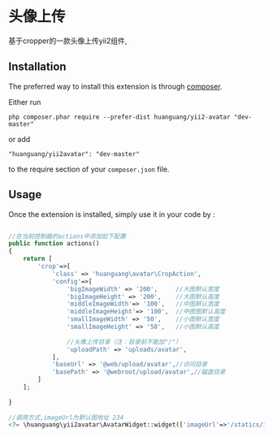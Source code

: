 头像上传
====
基于cropper的一款头像上传yii2组件,


Installation
------------

The preferred way to install this extension is through [composer](http://getcomposer.org/download/).

Either run

```
php composer.phar require --prefer-dist huanguang/yii2-avatar "dev-master"
```

or add

```
"huanguang/yii2avatar": "dev-master"
```

to the require section of your `composer.json` file.


Usage
-----

Once the extension is installed, simply use it in your code by  :

```php

//在当前控制器的actions中添加如下配置
public function actions()
{
    return [
        'crop'=>[
            'class' => 'huanguang\avatar\CropAction',
            'config'=>[
                'bigImageWidth' => '200',     //大图默认宽度
                'bigImageHeight' => '200',    //大图默认高度
                'middleImageWidth'=> '100',   //中图默认宽度
                'middleImageHeight'=> '100',  //中图图默认高度
                'smallImageWidth' => '50',    //小图默认宽度
                'smallImageHeight' => '50',   //小图默认高度
                
                //头像上传目录（注：目录前不能加"/"）
                'uploadPath' => 'uploads/avatar',
            ],
            'baseUrl' => '@web/upload/avatar',//访问目录
            'basePath' => '@webroot/upload/avatar',//磁盘目录
        ]
    ]; 
    
}
 
//调用方式,imageUrl为默认图地址 234
<?= \huanguang\yii2avatar\AvatarWidget::widget(['imageUrl'=>'/statics/images/avatar/avatar_1.jpg']); ?>
```
